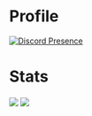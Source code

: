 # Profile
[![Discord Presence](https://lanyard.cnrad.dev/api/1240862102206550169)](https://discord.com/users/1240862102206550169)

# Stats

<img align="center" src="https://github-readme-stats.vercel.app/api?username=finaldanikz&show_icons=true&theme=radical" />
<img align="center" src="https://github-readme-stats.vercel.app/api/top-langs/?username=finaldanikz&layout=compact&theme=radical" />

